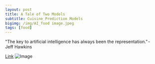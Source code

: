 ```yaml
---
layout: post
title: A Tale of Two Models
subtitle: Cuisine Prediction Models
bigimg: /img/AI_food image.jpeg
tags: [food]
---
```


"The key to artificial intelligence has always been the representation." - Jeff Hawkins

[Link](https://medium.com/@mseryy01/a-tale-of-two-models-23a748c8d524)
![Image](https://miro.medium.com/max/1406/1*ZvfhD_4Uptk9dRl3eMLQ9w.png)


